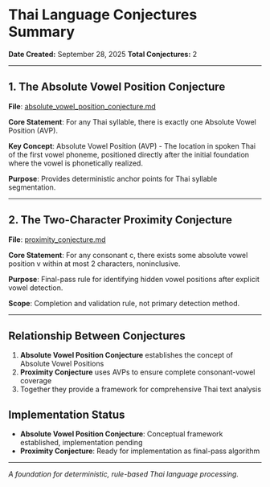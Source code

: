# Thai Language Conjectures Summary

**Date Created:** September 28, 2025
**Total Conjectures:** 2

---

## 1. The Absolute Vowel Position Conjecture

**File**: [absolute_vowel_position_conjecture.md](./absolute_vowel_position_conjecture.md)

**Core Statement**: For any Thai syllable, there is exactly one Absolute Vowel Position (AVP).

**Key Concept**: Absolute Vowel Position (AVP) - The location in spoken Thai of the first vowel phoneme, positioned directly after the initial foundation where the vowel is phonetically realized.

**Purpose**: Provides deterministic anchor points for Thai syllable segmentation.

---

## 2. The Two-Character Proximity Conjecture

**File**: [proximity_conjecture.md](./proximity_conjecture.md)

**Core Statement**: For any consonant c, there exists some absolute vowel position v within at most 2 characters, noninclusive.

**Purpose**: Final-pass rule for identifying hidden vowel positions after explicit vowel detection.

**Scope**: Completion and validation rule, not primary detection method.

---

## Relationship Between Conjectures

1. **Absolute Vowel Position Conjecture** establishes the concept of Absolute Vowel Positions
2. **Proximity Conjecture** uses AVPs to ensure complete consonant-vowel coverage
3. Together they provide a framework for comprehensive Thai text analysis

## Implementation Status

- **Absolute Vowel Position Conjecture**: Conceptual framework established, implementation pending
- **Proximity Conjecture**: Ready for implementation as final-pass algorithm

---

*A foundation for deterministic, rule-based Thai language processing.*